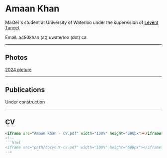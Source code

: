 # Amaan Khan

Master's student at University of Waterloo under the supervision of [Levent Tuncel](https://www.math.uwaterloo.ca/~ltuncel/).

Email: a483khan (at) uwaterloo (dot) ca

---

## Photos

[2024 picture](AmaanPic2024.jpg)
<!-- Add image links or embed a gallery here -->
<!-- [2025 Selfie](path/to/photo1.jpg) -->

---

## Publications
Under construction

<!-- | *Publication Title 1* | Journal / Conference | 202X | [Link](#) | -->

---

## CV
```html
<iframe src="Amaan Khan - CV.pdf" width="100%" height="600px"></iframe>
<!--
```html
<iframe src="path/to/your-cv.pdf" width="100%" height="600px"></iframe> 
-->
